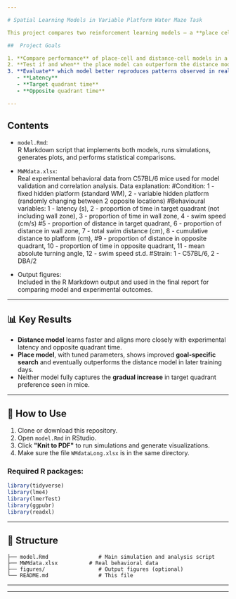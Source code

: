 ```yaml
---

# Spatial Learning Models in Variable Platform Water Maze Task

This project compares two reinforcement learning models — a **place cell-based model** and a **distance cell-based model** — in a Morris Water Maze task with **variable platform positions**. The aim is to investigate how these models reproduce spatial learning behavior and how well they align with **experimental data from C57BL/6 mice**.

##  Project Goals

1. **Compare performance** of place-cell and distance-cell models in a spatial learning task where platform locations vary between trials.
2. **Test if and when** the place model can outperform the distance model.
3. **Evaluate** which model better reproduces patterns observed in real experimental data, using metrics like:
   - **Latency**
   - **Target quadrant time**
   - **Opposite quadrant time**

---
```


##  Contents

- `model.Rmd`:  
  R Markdown script that implements both models, runs simulations, generates plots, and performs statistical comparisons.

- `MWMdata.xlsx`:  
  Real experimental behavioral data from C57BL/6 mice used for model validation and correlation analysis. Data explanation:
  #Condition: 1 - fixed hidden platform (standard WM), 2 - variable hidden platform (randomly changing between 2 opposite locations)
  #Behavioural variables: 1 - latency (s), 2 - proportion of time in target quadrant (not including wall zone), 3 - proportion of time in wall zone, 4 - swim speed (cm/s)
  #5 - proportion of distance in target quadrant, 6 - proportion of distance in wall zone, 7 - total swim distance (cm), 8 - cumulative distance to platform (cm),
  #9 - proportion of distance in opposite quadrant, 10 - proportion of time in opposite quadrant, 11 - mean absolute turning angle, 12 - swim speed st.d.
  #Strain: 1 - C57BL/6, 2 - DBA/2

- Output figures:  
  Included in the R Markdown output and used in the final report for comparing model and experimental outcomes.

---

## 📊 Key Results

- **Distance model** learns faster and aligns more closely with experimental latency and opposite quadrant time.
- **Place model**, with tuned parameters, shows improved **goal-specific search** and eventually outperforms the distance model in later training days.
- Neither model fully captures the **gradual increase** in target quadrant preference seen in mice.

---

## 🧠 How to Use

1. Clone or download this repository.
2. Open `model.Rmd` in RStudio.
3. Click **"Knit to PDF"** to run simulations and generate visualizations.
4. Make sure the file `WMdataLong.xlsx` is in the same directory.

### Required R packages:

```r
library(tidyverse)
library(lme4)
library(lmerTest)
library(ggpubr)
library(readxl)
```

---

## 📁 Structure

```
├── model.Rmd                # Main simulation and analysis script
├── MWMdata.xlsx          # Real behavioral data
├── figures/                 # Output figures (optional)
└── README.md                # This file
```

---

---

